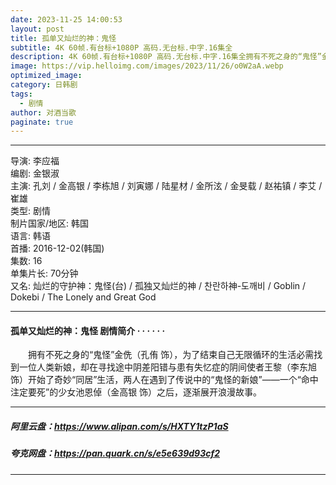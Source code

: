 ```yaml
---
date: 2023-11-25 14:00:53
layout: post
title: 孤单又灿烂的神：鬼怪
subtitle: 4K 60帧.有台标+1080P 高码.无台标.中字.16集全
description: 4K 60帧.有台标+1080P 高码.无台标.中字.16集全拥有不死之身的“鬼怪”金侁，为了结束自己无限循环的生活必需找到一位人类新娘，却在寻找途中阴差阳错与患有失忆症的阴间使者王黎开始了奇妙“同居”生活，两人在遇到了传说中的“鬼怪的新娘...
image: https://vip.helloimg.com/images/2023/11/26/o0W2aA.webp
optimized_image: 
category: 日韩剧
tags:
  - 剧情
author: 对酒当歌
paginate: true
---
```

---

导演: 李应福  
编剧: 金银淑  
主演: 孔刘 / 金高银 / 李栋旭 / 刘寅娜 / 陆星材 / 金所泫 / 金旻载 / 赵祐镇 / 李艾 / 崔雄  
类型: 剧情  
制片国家/地区: 韩国  
语言: 韩语  
首播: 2016-12-02(韩国)  
集数: 16  
单集片长: 70分钟  
又名: 灿烂的守护神：鬼怪(台) / 孤独又灿烂的神 / 찬란하神-도깨비 / Goblin / Dokebi / The Lonely and Great God  

---

#### 孤单又灿烂的神：鬼怪 剧情简介 · · · · · ·

　　拥有不死之身的“鬼怪”金侁（孔侑 饰），为了结束自己无限循环的生活必需找到一位人类新娘，却在寻找途中阴差阳错与患有失忆症的阴间使者王黎（李东旭 饰）开始了奇妙“同居”生活，两人在遇到了传说中的“鬼怪的新娘”——一个“命中注定要死”的少女池恩倬（金高银 饰）之后，逐渐展开浪漫故事。

---

##### 阿里云盘：<https://www.alipan.com/s/HXTY1tzP1aS>

##### 夸克网盘：<https://pan.quark.cn/s/e5e639d93cf2>

---
